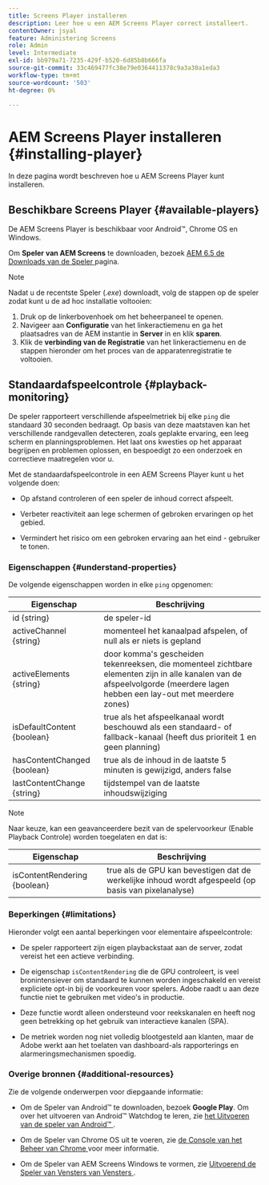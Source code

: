 ```yaml
---
title: Screens Player installeren
description: Leer hoe u een AEM Screens Player correct installeert.
contentOwner: jsyal
feature: Administering Screens
role: Admin
level: Intermediate
exl-id: bb979a71-7235-429f-b520-6d85b8b666fa
source-git-commit: 33c469477fc38e79e0364411378c9a3a30a1eda3
workflow-type: tm+mt
source-wordcount: '503'
ht-degree: 0%

---
```


# AEM Screens Player installeren {#installing-player}

In deze pagina wordt beschreven hoe u AEM Screens Player kunt installeren.

## Beschikbare Screens Player {#available-players}

De AEM Screens Player is beschikbaar voor Android™, Chrome OS en Windows.

Om **Speler van AEM Screens** te downloaden, bezoek [ AEM 6.5 de Downloads van de Speler ](https://download.macromedia.com/screens/) pagina.

>[!NOTE]
>
>Nadat u de recentste Speler (*.exe*) downloadt, volg de stappen op de speler zodat kunt u de ad hoc installatie voltooien:
>
>1. Druk op de linkerbovenhoek om het beheerpaneel te openen.
>1. Navigeer aan **Configuratie** van het linkeractiemenu en ga het plaatsadres van de AEM instantie in **Server** in en klik **sparen**.
>1. Klik de **verbinding van de Registratie** van het linkeractiemenu en de stappen hieronder om het proces van de apparatenregistratie te voltooien.

## Standaardafspeelcontrole {#playback-monitoring}

De speler rapporteert verschillende afspeelmetriek bij elke `ping` die standaard 30 seconden bedraagt. Op basis van deze maatstaven kan het verschillende randgevallen detecteren, zoals geplakte ervaring, een leeg scherm en planningsproblemen. Het laat ons kwesties op het apparaat begrijpen en problemen oplossen, en bespoedigt zo een onderzoek en correctieve maatregelen voor u.

Met de standaardafspeelcontrole in een AEM Screens Player kunt u het volgende doen:

* Op afstand controleren of een speler de inhoud correct afspeelt.

* Verbeter reactiviteit aan lege schermen of gebroken ervaringen op het gebied.

* Vermindert het risico om een gebroken ervaring aan het eind - gebruiker te tonen.

### Eigenschappen {#understand-properties}

De volgende eigenschappen worden in elke `ping` opgenomen:

| Eigenschap | Beschrijving |
|---|---|
| id {string} | de speler-id |
| activeChannel {string} | momenteel het kanaalpad afspelen, of null als er niets is gepland |
| activeElements {string} | door komma&#39;s gescheiden tekenreeksen, die momenteel zichtbare elementen zijn in alle kanalen van de afspeelvolgorde (meerdere lagen hebben een lay-out met meerdere zones) |
| isDefaultContent {boolean} | true als het afspeelkanaal wordt beschouwd als een standaard- of fallback-kanaal (heeft dus prioriteit 1 en geen planning) |
| hasContentChanged {boolean} | true als de inhoud in de laatste 5 minuten is gewijzigd, anders false |
| lastContentChange {string} | tijdstempel van de laatste inhoudswijziging |

>[!NOTE]
>
>Naar keuze, kan een geavanceerdere bezit van de spelervoorkeur (Enable Playback Controle) worden toegelaten en dat is:
>
>| Eigenschap | Beschrijving |
>|---|---|
>| isContentRendering {boolean} | true als de GPU kan bevestigen dat de werkelijke inhoud wordt afgespeeld (op basis van pixelanalyse) |

### Beperkingen {#limitations}

Hieronder volgt een aantal beperkingen voor elementaire afspeelcontrole:

* De speler rapporteert zijn eigen playbackstaat aan de server, zodat vereist het een actieve verbinding.

* De eigenschap `isContentRendering` die de GPU controleert, is veel bronintensiever om standaard te kunnen worden ingeschakeld en vereist expliciete opt-in bij de voorkeuren voor spelers. Adobe raadt u aan deze functie niet te gebruiken met video&#39;s in productie.

* Deze functie wordt alleen ondersteund voor reekskanalen en heeft nog geen betrekking op het gebruik van interactieve kanalen (SPA).

* De metriek worden nog niet volledig blootgesteld aan klanten, maar de Adobe werkt aan het toelaten van dashboard-als rapporterings en alarmeringsmechanismen spoedig.

### Overige bronnen {#additional-resources}

Zie de volgende onderwerpen voor diepgaande informatie:

* Om de Speler van Android™ te downloaden, bezoek **Google Play**. Om over het uitvoeren van Android™ Watchdog te leren, zie [ het Uitvoeren van de speler van Android™ ](implementing-android-player.md).

* Om de Speler van Chrome OS uit te voeren, zie [ de Console van het Beheer van Chrome ](implementing-chrome-os-player.md) voor meer informatie.

* Om de Speler van AEM Screens Windows te vormen, zie [ Uitvoerend de Speler van Vensters van Vensters ](implementing-windows-player.md).
